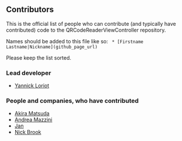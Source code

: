 ## Contributors
This is the official list of people who can contribute (and typically have contributed) code to the QRCodeReaderViewController repository.

Names should be added to this file like so:
``` * [Firstname Lastname|Nickname](github_page_url)```

Please keep the list sorted.

### Lead developer

 * [Yannick Loriot](https://github.com/YannickL)

### People and companies, who have contributed

 * [Akira Matsuda](https://github.com/0x0c)
 * [Andrea Mazzini](https://github.com/andreamazz)
 * [Jan](https://github.com/jaltek)
 * [Nick Brook](https://github.com/nrbrook)
